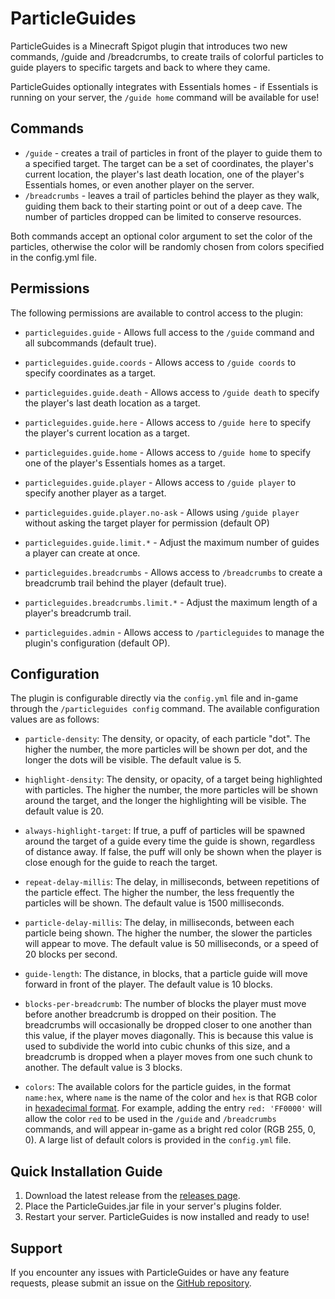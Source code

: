 # ParticleGuides

ParticleGuides is a Minecraft Spigot plugin that introduces two new commands, /guide and /breadcrumbs, to create trails
of colorful particles to guide players to specific targets and back to where they came.

ParticleGuides optionally integrates with Essentials homes - if Essentials is running on your server, the `/guide home` 
command will be available for use!

## Commands

- `/guide` - creates a trail of particles in front of the player to guide them to a specified target. The target can be 
a set of coordinates, the player's current location, the player's last death location, one of the player's Essentials 
homes, or even another player on the server.
- `/breadcrumbs` - leaves a trail of particles behind the player as they walk, guiding them back to their starting point
or out of a deep cave. The number of particles dropped can be limited to conserve resources.

Both commands accept an optional color argument to set the color of the particles, otherwise the color will be randomly 
chosen from colors specified in the config.yml file.

## Permissions

The following permissions are available to control access to the plugin:

- `particleguides.guide` - Allows full access to the `/guide` command and all subcommands (default true).
- `particleguides.guide.coords` - Allows access to `/guide coords` to specify coordinates as a target.
- `particleguides.guide.death` - Allows access to `/guide death` to specify the player's last death location as a target.
- `particleguides.guide.here` - Allows access to `/guide here` to specify the player's current location as a target.
- `particleguides.guide.home` - Allows access to `/guide home` to specify one of the player's Essentials homes as a target.
- `particleguides.guide.player` - Allows access to `/guide player` to specify another player as a target.
- `particleguides.guide.player.no-ask` - Allows using `/guide player` without asking the target player for permission (default OP)
- `particleguides.guide.limit.*` - Adjust the maximum number of guides a player can create at once.

- `particleguides.breadcrumbs` - Allows access to `/breadcrumbs` to create a breadcrumb trail behind the player (default true).
- `particleguides.breadcrumbs.limit.*` - Adjust the maximum length of a player's breadcrumb trail.

- `particleguides.admin` - Allows access to `/particleguides` to manage the plugin's configuration (default OP).

## Configuration

The plugin is configurable directly via the `config.yml` file and in-game through the `/particleguides config` command.
The available configuration values are as follows:


- `particle-density`: The density, or opacity, of each particle "dot". The higher the number, the more particles will 
be shown per dot, and the longer the dots will be visible. The default value is 5.

- `highlight-density`: The density, or opacity, of a target being highlighted with particles. The higher the number, the 
more particles will be shown around the target, and the longer the highlighting will be visible. The default value is 20.

- `always-highlight-target`: If true, a puff of particles will be spawned around the target of a guide every time the
guide is shown, regardless of distance away. If false, the puff will only be shown when the player is close enough 
for the guide to reach the target.

- `repeat-delay-millis`: The delay, in milliseconds, between repetitions of the particle effect. The higher the number, the 
less frequently the particles will be shown. The default value is 1500 milliseconds.

- `particle-delay-millis`: The delay, in milliseconds, between each particle being shown. The higher the number, the slower 
the particles will appear to move. The default value is 50 milliseconds, or a speed of 20 blocks per second.

- `guide-length`: The distance, in blocks, that a particle guide will move forward in front of the player. 
The default value is 10 blocks.

- `blocks-per-breadcrumb`: The number of blocks the player must move before another breadcrumb is dropped on their position.
The breadcrumbs will occasionally be dropped closer to one another than this value, if the player moves diagonally.
This is because this value is used to subdivide the world into cubic chunks of this size, and a breadcrumb is
dropped when a player moves from one such chunk to another. The default value is 3 blocks.

- `colors`: The available colors for the particle guides, in the format `name:hex`, where `name` is the name of the
color and `hex` is that RGB color in [hexadecimal format](https://www.rgbtohex.net/).
For example, adding the entry `red: 'FF0000'` will allow the color `red` to be used in the `/guide` and `/breadcrumbs` 
commands, and will appear in-game as a bright red color (RGB 255, 0, 0). A large list of default colors is provided in
the `config.yml` file.

## Quick Installation Guide

1. Download the latest release from the [releases page](https://github.com/FreshLlamanade/ParticleGuides/releases).
2. Place the ParticleGuides.jar file in your server's plugins folder.
3. Restart your server.
ParticleGuides is now installed and ready to use!

## Support

If you encounter any issues with ParticleGuides or have any feature requests, please submit an issue on the 
[GitHub repository](https://github.com/FreshLlamanade/ParticleGuides).
